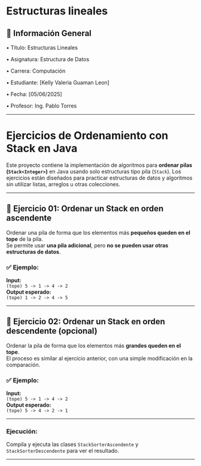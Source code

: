 # Estructuras lineales

## 📌 Información General

•⁠  ⁠Título: Estructuras Lineales

•⁠  ⁠Asignatura: Estructura de Datos

•⁠  ⁠Carrera: Computación

•⁠  ⁠Estudiante: [Kelly Valeria Guaman Leon]

•⁠  ⁠Fecha: [05/06/2025]

•⁠  ⁠Profesor: Ing. Pablo Torres

---
# Ejercicios de Ordenamiento con Stack en Java

Este proyecto contiene la implementación de algoritmos para **ordenar pilas (`Stack<Integer>`)** en Java usando solo estructuras tipo pila (`Stack`). Los ejercicios están diseñados para practicar estructuras de datos y algoritmos sin utilizar listas, arreglos u otras colecciones.

---

## 🧠 Ejercicio 01: Ordenar un Stack en orden ascendente

Ordenar una pila de forma que los elementos más **pequeños queden en el tope** de la pila.  
Se permite usar **una pila adicional**, pero **no se pueden usar otras estructuras de datos**.

### ✅ Ejemplo:
**Input:**  
`(tope) 5 -> 1 -> 4 -> 2`  
**Output esperado:**  
`(tope) 1 -> 2 -> 4 -> 5`

---

## 🧠 Ejercicio 02: Ordenar un Stack en orden descendente (opcional)

Ordenar la pila de forma que los elementos más **grandes queden en el tope**.  
El proceso es similar al ejercicio anterior, con una simple modificación en la comparación.

### ✅ Ejemplo:
**Input:**  
`(tope) 5 -> 1 -> 4 -> 2`  
**Output esperado:**  
`(tope) 5 -> 4 -> 2 -> 1`

---
### Ejecución:
Compila y ejecuta las clases `StackSorterAscendente` y `StackSorterDescendente` para ver el resultado.

---


